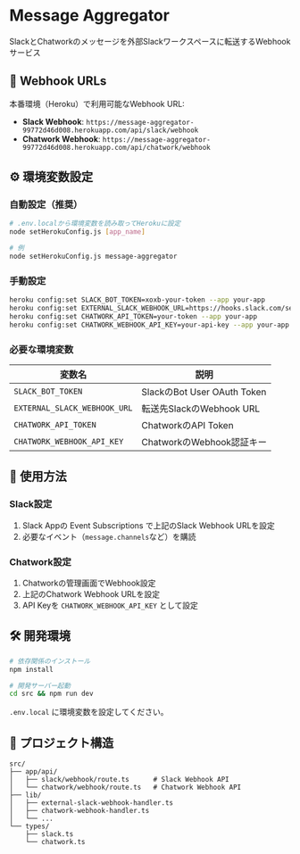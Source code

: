 # Message Aggregator

SlackとChatworkのメッセージを外部Slackワークスペースに転送するWebhookサービス

## 🚀 Webhook URLs

本番環境（Heroku）で利用可能なWebhook URL:

- **Slack Webhook**: `https://message-aggregator-99772d46d008.herokuapp.com/api/slack/webhook`
- **Chatwork Webhook**: `https://message-aggregator-99772d46d008.herokuapp.com/api/chatwork/webhook`

## ⚙️ 環境変数設定

### 自動設定（推奨）

```bash
# .env.localから環境変数を読み取ってHerokuに設定
node setHerokuConfig.js [app_name]

# 例
node setHerokuConfig.js message-aggregator
```

### 手動設定

```bash
heroku config:set SLACK_BOT_TOKEN=xoxb-your-token --app your-app
heroku config:set EXTERNAL_SLACK_WEBHOOK_URL=https://hooks.slack.com/services/xxx --app your-app
heroku config:set CHATWORK_API_TOKEN=your-token --app your-app
heroku config:set CHATWORK_WEBHOOK_API_KEY=your-api-key --app your-app
```

### 必要な環境変数

| 変数名 | 説明 |
|--------|------|
| `SLACK_BOT_TOKEN` | SlackのBot User OAuth Token |
| `EXTERNAL_SLACK_WEBHOOK_URL` | 転送先SlackのWebhook URL |
| `CHATWORK_API_TOKEN` | ChatworkのAPI Token |
| `CHATWORK_WEBHOOK_API_KEY` | ChatworkのWebhook認証キー |

## 📝 使用方法

### Slack設定
1. Slack Appの Event Subscriptions で上記のSlack Webhook URLを設定
2. 必要なイベント（`message.channels`など）を購読

### Chatwork設定
1. Chatworkの管理画面でWebhook設定
2. 上記のChatwork Webhook URLを設定
3. API Keyを `CHATWORK_WEBHOOK_API_KEY` として設定

## 🛠️ 開発環境

```bash
# 依存関係のインストール
npm install

# 開発サーバー起動
cd src && npm run dev
```

`.env.local` に環境変数を設定してください。

## 📁 プロジェクト構造

```
src/
├── app/api/
│   ├── slack/webhook/route.ts      # Slack Webhook API
│   └── chatwork/webhook/route.ts   # Chatwork Webhook API
├── lib/
│   ├── external-slack-webhook-handler.ts
│   ├── chatwork-webhook-handler.ts
│   └── ...
└── types/
    ├── slack.ts
    └── chatwork.ts
```


